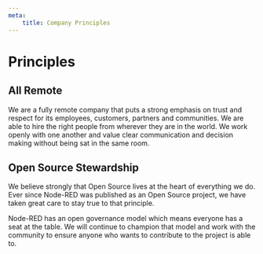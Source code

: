 ```yaml
---
meta:
    title: Company Principles
---
```


# Principles

## All Remote

We are a fully remote company that puts a strong emphasis on trust and respect
for its employees, customers, partners and communities. We are able to hire the
right people from wherever they are in the world. We work openly with one
another and value clear communication and decision making without being sat in
the same room.

## Open Source Stewardship

We believe strongly that Open Source lives at the heart of everything we do. 
Ever since Node-RED was published as  an Open Source project, we have taken
great care to stay true to that principle.

Node-RED has an open governance model which means everyone has a seat at the
table. We will continue to champion that model and work with the community to
ensure anyone who wants to contribute to the project is able to.

